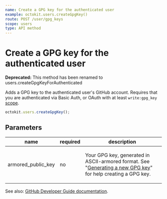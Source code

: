 ```yaml
---
name: Create a GPG key for the authenticated user
example: octokit.users.createGpgKey()
route: POST /user/gpg_keys
scope: users
type: API method
---
```


# Create a GPG key for the authenticated user

**Deprecated:** This method has been renamed to users.createGpgKeyForAuthenticated

Adds a GPG key to the authenticated user's GitHub account. Requires that you are authenticated via Basic Auth, or OAuth with at least `write:gpg_key` [scope](https://developer.github.com/apps/building-oauth-apps/understanding-scopes-for-oauth-apps/).

```js
octokit.users.createGpgKey();
```

## Parameters

<table>
  <thead>
    <tr>
      <th>name</th>
      <th>required</th>
      <th>description</th>
    </tr>
  </thead>
  <tbody>
    <tr><td>armored_public_key</td><td>no</td><td>

Your GPG key, generated in ASCII-armored format. See "[Generating a new GPG key](https://help.github.com/articles/generating-a-new-gpg-key/)" for help creating a GPG key.

</td></tr>
  </tbody>
</table>

See also: [GitHub Developer Guide documentation](https://developer.github.com/v3/users/gpg_keys/#create-a-gpg-key-for-the-authenticated-user).
